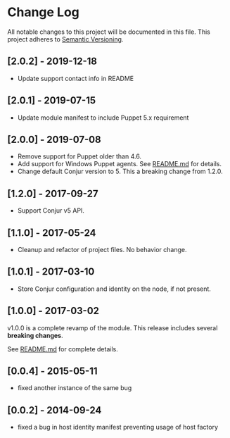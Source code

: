 # Change Log
All notable changes to this project will be documented in this file.
This project adheres to [Semantic Versioning](http://semver.org/).

## [2.0.2] - 2019-12-18
- Update support contact info in README

## [2.0.1] - 2019-07-15
- Update module manifest to include Puppet 5.x requirement

## [2.0.0] - 2019-07-08
- Remove support for Puppet older than 4.6.
- Add support for Windows Puppet agents. See [README.md](README.md#windows) for details.
- Change default Conjur version to 5. This a breaking change from 1.2.0.

## [1.2.0] - 2017-09-27
- Support Conjur v5 API.

## [1.1.0] - 2017-05-24
- Cleanup and refactor of project files. No behavior change.

## [1.0.1] - 2017-03-10
- Store Conjur configuration and identity on the node, if not present.

## [1.0.0] - 2017-03-02

v1.0.0 is a complete revamp of the module.
This release includes several **breaking changes**.

See [README.md](README.md) for complete details.

## [0.0.4] - 2015-05-11
- fixed another instance of the same bug

## [0.0.2] - 2014-09-24
- fixed a bug in host identity manifest preventing usage of host factory
